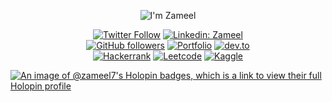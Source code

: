 <div align="center">

![I'm Zameel](https://user-images.githubusercontent.com/43750093/228450749-95fbcacf-9815-4a08-b683-6b43db52b3ce.png)

[![Twitter Follow](https://img.shields.io/badge/Twitter-1DA1F2?style=for-the-badge&logo=twitter&logoColor=white)](https://twitter.com/hassan_zameel)
[![Linkedin: Zameel](https://img.shields.io/badge/LinkedIn-0077B5?style=for-the-badge&logo=linkedin&logoColor=white&link=https://www.linkedin.com/in/zameelhassan/)](https://www.linkedin.com/in/zameelhassan/)
<br>
[![GitHub followers](https://img.shields.io/badge/GitHub-100000?style=for-the-badge&logo=github&logoColor=white)](https://www.github.com/zameel7)
[![Portfolio](https://img.shields.io/badge/website-000000?style=for-the-badge&logo=About.me&logoColor=white)](http://zameel7.me)
[![dev.to](https://img.shields.io/badge/dev.to-0A0A0A?style=for-the-badge&logo=devdotto&logoColor=white)](https://dev.to/zameel7)
<br>
[![Hackerrank](https://img.shields.io/badge/-Hackerrank-2EC866?style=for-the-badge&logo=HackerRank&logoColor=white)](https://www.hackerrank.com/zameel7)
[![Leetcode](https://img.shields.io/badge/-LeetCode-FFA116?style=for-the-badge&logo=LeetCode&logoColor=black)](https://leetcode.com/zameel7/)
[![Kaggle](https://img.shields.io/badge/Kaggle-20BEFF?style=for-the-badge&logo=Kaggle&logoColor=white)](https://www.kaggle.com/zameelhassan)

</div>

[![An image of @zameel7's Holopin badges, which is a link to view their full Holopin profile](https://holopin.me/zameel7)](https://holopin.io/@zameel7)
